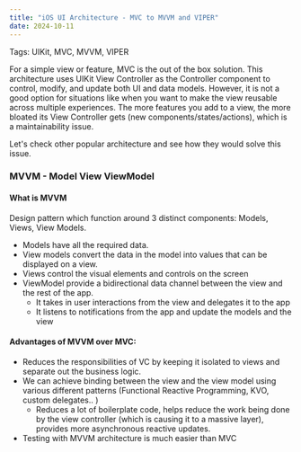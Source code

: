 ```yaml
---
title: "iOS UI Architecture - MVC to MVVM and VIPER"
date: 2024-10-11
---
```

Tags: UIKit, MVC, MVVM, VIPER

For a simple view or feature, MVC is the out of the box solution. This architecture uses UIKit View Controller as the Controller component to control, modify, and update both UI and data models. However, it is not a good option for situations like when you want to make the view reusable across multiple experiences. The more features you add to a view, the more bloated its View Controller gets (new components/states/actions), which is a maintainability issue.

Let's check other popular architecture and see how they would solve this issue.

### MVVM - Model View ViewModel
#### What is MVVM
Design pattern which function around 3 distinct components: Models, Views, View Models.
- Models have all the required data.
- View models convert the data in the model into values that can be displayed on a view.
- Views control the visual elements and controls on the screen
- ViewModel provide a bidirectional data channel between the view and the rest of the app.
  - It takes in user interactions from the view and delegates it to the app
  - It listens to notifications from the app and update the models and the view

#### Advantages of MVVM over MVC:
- Reduces the responsibilities of VC by keeping it isolated to views and separate out the business logic.
- We can achieve binding between the view and the view model using various different patterns (Functional Reactive Programming, KVO, custom delegates.. )
  - Reduces a lot of boilerplate code, helps reduce the work being done by the view controller (which is causing it to a massive layer), provides more asynchronous reactive updates.
- Testing with MVVM architecture is much easier than MVC


